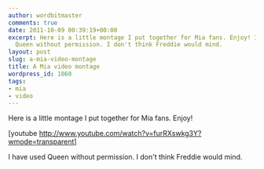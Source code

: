 ```yaml
---
author: wordbitmaster
comments: true
date: 2011-10-09 00:39:19+00:00
excerpt: Here is a little montage I put together for Mia fans. Enjoy! I have used
  Queen without permission. I don't think Freddie would mind.
layout: post
slug: a-mia-video-montage
title: A Mia video montage
wordpress_id: 1060
tags:
- mia
- video
---
```


Here is a little montage I put together for Mia fans. Enjoy! 

[youtube http://www.youtube.com/watch?v=furRXswkg3Y?wmode=transparent]

I have used Queen without permission. I don't think Freddie would mind.
